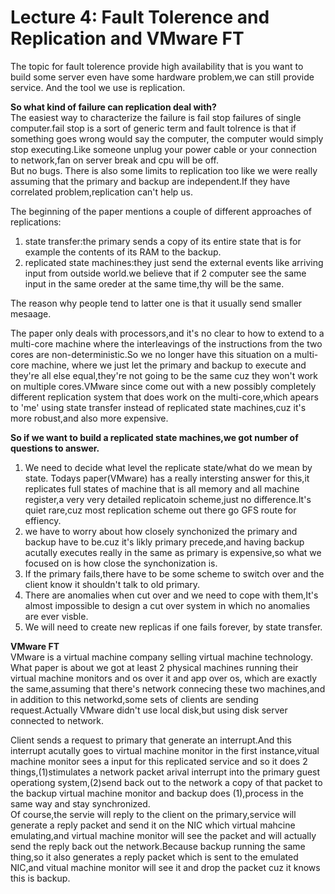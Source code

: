 # Lecture 4: Fault Tolerence and Replication and VMware FT
The topic for fault tolerence provide high availability that is you want to build some server even have some hardware problem,we can still provide service.
And the tool we use is replication.

**So what kind of failure can replication deal with?**\
The easiest way to characterize the failure is fail stop failures of single computer.fail stop is a sort of generic term and fault tolrence is that if something goes wrong would say the computer,
the computer would simply stop executing.Like someone unplug your power cable or your connection to network,fan on server break and cpu will be off.\
But no bugs.
There is also some limits to replication too like we were really assuming that the primary and backup are independent.If they have correlated problem,replication can't help us.

The beginning of the paper mentions a couple of different approaches of replications:
1. state transfer:the primary sends a copy of its entire state that is for example the contents of its RAM to the backup.
2. replicated state machines:they just send the external events like arriving input from outside world.we believe that if 2 computer see the same input in the same oreder at the same time,thy will be the same.

The reason why people tend to latter one is that it usually send smaller mesaage.

The paper only deals with processors,and it's no clear to how to extend to a multi-core machine where the interleavings of the instructions from the two cores are non-deterministic.So we no longer have this situation on a multi-core machine, where we just let the primary and backup to execute and they're all else equal,they're not going to be the same cuz they won't work on multiple cores.VMware since come out with a new possibly completely different replication system that does work on the multi-core,which apears to 'me' using state transfer instead of replicated state machines,cuz it's more robust,and also more expensive.

**So if we want to build a replicated state machines,we got number of questions to answer.**
1. We need to decide what level the replicate state/what do we mean by state. Todays paper(VMware) has a really intersting answer for this,it replicates full states of machine that is all memory and all machine register,a very very detailed replicatoin scheme,just no difference.It's quiet rare,cuz most replication scheme out there go GFS route for effiency.
2. we have to worry about how closely synchonized the primary and backup have to be.cuz it's likly primary precede,and having backup acutally executes really in the same as primary is expensive,so what we focused on is how close the synchonization is.
3. If the primary fails,there have to be some scheme to switch over and the client know it shouldn't talk to old primary.
4. There are anomalies when cut over and we need to cope with them,It's almost impossible to design a cut over system in which no anomalies are ever visble.
5. We will need to create new replicas if one fails forever, by state transfer.

**VMware FT**\
VMware is a virtual machine company selling virtual machine technology.
What paper is about we got at least 2 physical machines running their virtual machine monitors and os over it and app over os, which are exactly the same,assuming that there's network connecing these two machines,and in addition to this networkd,some sets of clients are sending request.Actually VMware didn't use local disk,but using disk server connected to network.

Client sends a request to primary that generate an interrupt.And this interrupt acutally goes to virtual machine monitor in the first instance,vitual machine monitor sees a input for this replicated service and so it does 2 things,(1)stimulates a network packet arival interrupt into the primary guest operationg system,(2)send back out to the network a copy of that packet to the backup virtual machine monitor and backup does (1),process in the same way and stay synchronized.\
Of course,the servie will reply to the client on the primary,service will generate a reply packet and send it on the NIC which virtual mahcine emulating,and virtual machine monitor will see the packet and will actually send the reply back out the network.Because backup running the same thing,so it also generates a reply packet which is sent to the emulated NIC,and vitual machine monitor will see it and drop the packet cuz it knows this is backup.















